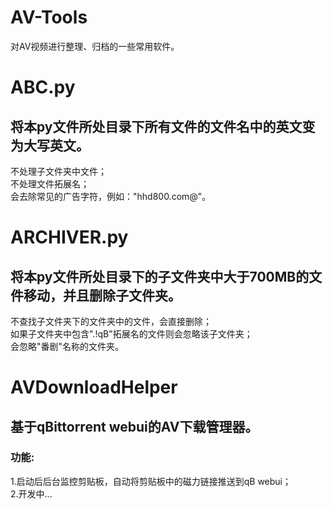 # AV-Tools  
对AV视频进行整理、归档的一些常用软件。
# ABC.py  
## 将本py文件所处目录下所有文件的文件名中的英文变为大写英文。  
不处理子文件夹中文件；  
不处理文件拓展名；  
会去除常见的广告字符，例如："hhd800.com@"。
# ARCHIVER.py  
## 将本py文件所处目录下的子文件夹中大于700MB的文件移动，并且删除子文件夹。  
不查找子文件夹下的文件夹中的文件，会直接删除；  
如果子文件夹中包含".!qB"拓展名的文件则会忽略该子文件夹；  
会忽略"番剧"名称的文件夹。
# AVDownloadHelper  
## 基于qBittorrent webui的AV下载管理器。  
### 功能:  
1.启动后后台监控剪贴板，自动将剪贴板中的磁力链接推送到qB webui；  
2.开发中...
